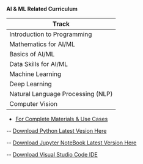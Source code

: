  <b>AI & ML Related Curriculum </b> 


| Track      | 
| ----------- | 
| Introduction to Programming   | 
| Mathematics for AI/ML   | U
| Basics of AI/ML   | 
| Data Skills for AI/ML   | 
| Machine Learning   | 
| Deep Learning   | 
| Natural Language Processing (NLP)   |
| Computer Vision  | 

- [For Complete Materials & Use Cases ](https://github.com/vasuyepuru/Academic-Curriculums/blob/main/AIML/Course%20Topics%20/Introduction.MD)

-- [Download Python Latest Vesion Here](https://www.python.org/downloads/release/python-3124/)

-- [Download Jupyter NoteBook Latest Version Here](https://jupyter.org/install)

-- [Download Visual Studio Code IDE](https://code.visualstudio.com/download)

